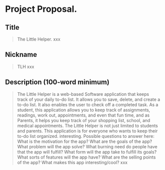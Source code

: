 # Project Proposal. 

## Title
> The Little Helper.
xxx
## Nickname
> TLH
xxx
## Description (100-word minimum)
> The Little Helper is a web-based Software application that keeps track of your daily to-do list. It allows you to save, delete, and create a to-do list. It also enables the user to check off a completed task. As a student, this application allows you to keep track of assignments, readings, work out, appointments, and even that fun time, and as Parents, it helps you keep track of your shopping list, school, and medical appointments. The Little Helper is not just limited to students and parents. This application is for everyone who wants to keep their to-do list organized. 
> interesting.
> Possible questions to answer here:
> What is the motivation for the app?
> What are the goals of the app?
> What problem will the app solve?
> What burning need do people have that the app will fulfill?
> What form will the app take to fulfill its goals?
> What sorts of features will the app have?
> What are the selling points of the app?
> What makes this app interesting/cool?
xxx
 